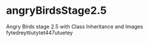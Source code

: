 # angryBirdsStage2.5
Angry Birds stage 2.5 with Class Inheritance and Images
fytedreyttiutytet447utuetey
